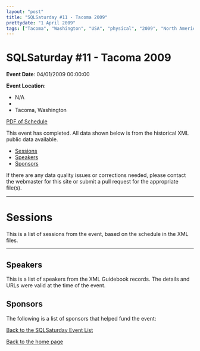 ```yaml
---
layout: "post" 
title: "SQLSaturday #11 - Tacoma 2009" 
prettydate: "1 April 2009"
tags: ["Tacoma", "Washington", "USA", "physical", "2009", "North America"]
---
```

# SQLSaturday #11 - Tacoma 2009
 
**Event Date**: 04/01/2009 00:00:00
 
**Event Location**:
- N/A
- 
- Tacoma, Washington
 
<a href="/assets/pdf/0011.pdf">PDF of Schedule</a>
 
This event has completed. All data shown below is from the historical XML public data available.
<ul>
   <li><a href="#sessions">Sessions</a></li>
   <li><a href="#speakers">Speakers</a></li>
   <li><a href="#sponsors">Sponsors</a></li>
</ul>
 
 
If there are any data quality issues or corrections needed, please contact the webmaster for this site or submit a pull request for the appropriate file(s). 
 
----------------------------------------------------------------------------------- 
 
# <a name="sessions"></a>Sessions
This is a list of sessions from the event, based on the schedule in the XML files.
 
----------------------------------------------------------------------------------- 
## <a name="#speakers"></a>Speakers
This is a list of speakers from the XML Guidebook records. The details and URLs were valid at the time of the event.
 
 
 
 
## <a name="sponsors"></a>Sponsors
The following is a list of sponsors that helped fund the event:
 
[Back to the SQLSaturday Event List](/past)
 
[Back to the home page](/index)
 
